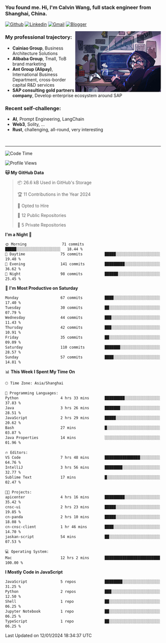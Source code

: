 <!-- Greeting -->
### You found me. Hi, I'm Calvin Wang, full stack engineer from Shanghai, China.

[![Github](https://img.shields.io/badge/-Github-000?style=flat&logo=Github&logoColor=white)](https://github.com/wangjunneil)
[![Linkedin](https://img.shields.io/badge/-LinkedIn-blue?style=flat&logo=Linkedin&logoColor=white)](https://www.linkedin.com/in/wangjunneil/)
[![Gmail](https://img.shields.io/badge/-Gmail-c14438?style=flat&logo=Gmail&logoColor=white)](mailto:wangjunneil@gmail.com)
[![Blogger](https://img.shields.io/badge/-Blogger-gray?style=flat&logo=Blogger&logoColor=white)](https://www.wangjun.dev)

<!--Introduction -->

<img align="right" alt="img" src="https://raw.githubusercontent.com/wangjunneil/wangjunneil/main/imgs/cover_image.png" width="55%" height="auto" />

### My professional trajectory: 
- **Cainiao Group**, Business Architecture Solutions
- **Alibaba Group**, Tmall, ToB brand marketing
- **Ant Group (Alipay)**, International Business Department, cross-border capital R&D services
- **SAP consulting gold partners company**, Develop enterprise ecosystem around SAP
### Recent self-challenge:
- **AI**, Prompt Engineering, LangChain
- **Web3**, Solity, ...
- **Rust**, challenging, all-round, very interesting

<br/>

---
<!-- Your badges -->

<!--START_SECTION:waka-->
![Code Time](http://img.shields.io/badge/Code%20Time-56%20hrs%2027%20mins-blue)

![Profile Views](http://img.shields.io/badge/Profile%20Views-0-blue)

**🐱 My GitHub Data** 

> 📦 26.6 kB Used in GitHub's Storage 
 > 
> 🏆 11 Contributions in the Year 2024
 > 
> 💼 Opted to Hire
 > 
> 📜 12 Public Repositories 
 > 
> 🔑 5 Private Repositories 
 > 
**I'm a Night 🦉** 

```text
🌞 Morning                71 commits          █████░░░░░░░░░░░░░░░░░░░░   18.44 % 
🌆 Daytime                75 commits          █████░░░░░░░░░░░░░░░░░░░░   19.48 % 
🌃 Evening                141 commits         █████████░░░░░░░░░░░░░░░░   36.62 % 
🌙 Night                  98 commits          ██████░░░░░░░░░░░░░░░░░░░   25.45 % 
```
📅 **I'm Most Productive on Saturday** 

```text
Monday                   67 commits          ████░░░░░░░░░░░░░░░░░░░░░   17.40 % 
Tuesday                  30 commits          ██░░░░░░░░░░░░░░░░░░░░░░░   07.79 % 
Wednesday                44 commits          ███░░░░░░░░░░░░░░░░░░░░░░   11.43 % 
Thursday                 42 commits          ███░░░░░░░░░░░░░░░░░░░░░░   10.91 % 
Friday                   35 commits          ██░░░░░░░░░░░░░░░░░░░░░░░   09.09 % 
Saturday                 110 commits         ███████░░░░░░░░░░░░░░░░░░   28.57 % 
Sunday                   57 commits          ████░░░░░░░░░░░░░░░░░░░░░   14.81 % 
```


📊 **This Week I Spent My Time On** 

```text
🕑︎ Time Zone: Asia/Shanghai

💬 Programming Languages: 
Python                   4 hrs 33 mins       █████████░░░░░░░░░░░░░░░░   37.83 % 
Java                     3 hrs 26 mins       ███████░░░░░░░░░░░░░░░░░░   28.51 % 
JavaScript               2 hrs 29 mins       █████░░░░░░░░░░░░░░░░░░░░   20.62 % 
Bash                     27 mins             █░░░░░░░░░░░░░░░░░░░░░░░░   03.87 % 
Java Properties          14 mins             ░░░░░░░░░░░░░░░░░░░░░░░░░   01.96 % 

🔥 Editors: 
VS Code                  7 hrs 48 mins       ████████████████░░░░░░░░░   64.76 % 
IntelliJ                 3 hrs 56 mins       ████████░░░░░░░░░░░░░░░░░   32.77 % 
Sublime Text             17 mins             █░░░░░░░░░░░░░░░░░░░░░░░░   02.47 % 

🐱‍💻 Projects: 
apicenter                4 hrs 16 mins       █████████░░░░░░░░░░░░░░░░   35.42 % 
cnsc-ui                  2 hrs 23 mins       █████░░░░░░░░░░░░░░░░░░░░   19.85 % 
cn-panda                 2 hrs 10 mins       █████░░░░░░░░░░░░░░░░░░░░   18.08 % 
cn-cnsc-client           1 hr 46 mins        ████░░░░░░░░░░░░░░░░░░░░░   14.70 % 
jaskan-script            54 mins             ██░░░░░░░░░░░░░░░░░░░░░░░   07.53 % 

💻 Operating System: 
Mac                      12 hrs 2 mins       █████████████████████████   100.00 % 
```

**I Mostly Code in JavaScript** 

```text
JavaScript               5 repos             ████████░░░░░░░░░░░░░░░░░   31.25 % 
Python                   2 repos             ███░░░░░░░░░░░░░░░░░░░░░░   12.50 % 
Shell                    1 repo              ██░░░░░░░░░░░░░░░░░░░░░░░   06.25 % 
Jupyter Notebook         1 repo              ██░░░░░░░░░░░░░░░░░░░░░░░   06.25 % 
TypeScript               1 repo              ██░░░░░░░░░░░░░░░░░░░░░░░   06.25 % 
```




 Last Updated on 12/01/2024 18:34:37 UTC
<!--END_SECTION:waka-->
